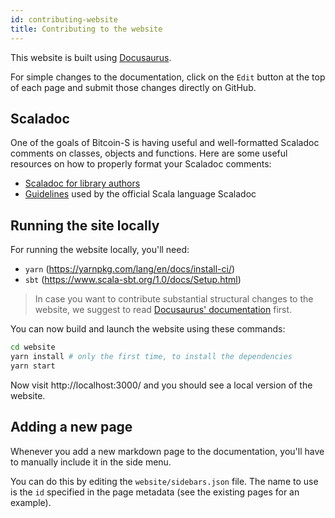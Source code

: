 ```yaml
---
id: contributing-website
title: Contributing to the website
---
```


This website is built using [Docusaurus](https://docusaurus.io/).

For simple changes to the documentation, click on the `Edit` button at the top
of each page and submit those changes directly on GitHub.

## Scaladoc

One of the goals of Bitcoin-S is having useful and well-formatted Scaladoc comments on classes,
objects and functions. Here are some useful resources on how to properly format your Scaladoc comments:

- [Scaladoc for library authors](https://docs.scala-lang.org/overviews/scaladoc/for-library-authors.html)
- [Guidelines](https://docs.scala-lang.org/style/scaladoc.html) used by the official Scala language Scaladoc

## Running the site locally

For running the website locally, you'll need:

- `yarn` (https://yarnpkg.com/lang/en/docs/install-ci/)
- `sbt` (https://www.scala-sbt.org/1.0/docs/Setup.html)

> In case you want to contribute substantial structural changes to the website,
> we suggest to read
> [Docusaurus' documentation](https://docusaurus.io/docs/en/installation.html)
> first.

You can now build and launch the website using
these commands:

```sh
cd website
yarn install # only the first time, to install the dependencies
yarn start
```

Now visit http://localhost:3000/ and you should see a local version of
the website.

## Adding a new page

Whenever you add a new markdown page to the documentation, you'll have to
manually include it in the side menu.

You can do this by editing the `website/sidebars.json` file. The name to use is
the `id` specified in the page metadata (see the existing pages for an example).
